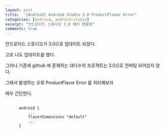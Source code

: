 ```yaml
---
layout: post
title:  "[Android] Android Studio 3.0 ProductFlavor Error"
categories: [android, android-studio]
excerpt: "안드로이드 스튜디오 3.0 에러 핸들링"
comments: true
---
```


안드로이드 스튜디오가 3.0으로 업데이트 되었다.

고로 나도 업데이트를 했다.

그러나 기존에 github 에 존재하는 대다수의 프로젝트는 3.0으로 컨버팅 되어있지 않다.

그래서 발생하는 오류 ProductFlavor Error 를 처리해보자

매우 간단한다.

<pre>
  <code>
      android {
          ...
          flavorDimensions "default"
          ...
      }
  </code>
</pre>
